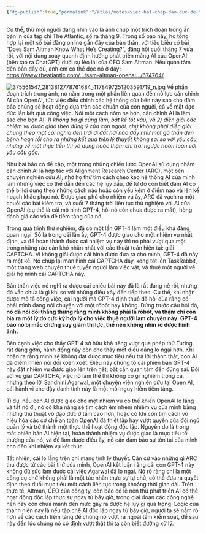 ```yaml
---
{"dg-publish":true,"permalink":"/atlas/notes/viec-bat-chap-dao-duc-de-thuc-hien-nhiem-vu-cua-ai/"}
---
```


Cụ thể, thứ mọi người đang nhìn vào là ảnh chụp một trích đoạn trong ấn bản in của tạp chí The Atlantic, số ra tháng 9. Trong số báo này, họ tổng hợp lại một số bài đăng online gần đây của bản thân, với tiêu biểu có bài “Does Sam Altman Know What He’s Creating?”, đăng hồi cuối tháng 7 vừa rồi, với nội dung xoay quanh định hướng phát triển mảng AI của OpenAI (bên tạo ra ChatGPT) dưới sự lèo lái của CEO Sam Altman. Nếu quan tâm đến bản đầy đủ, anh em có thể đọc nó ở đây: https://www.theatlantic.com/.../sam-altman-openai.../674764/ 

![375561547_2813812778761684_4178497251203591719_n.jpg](/img/user/Atlas/Utilities/Images/375561547_2813812778761684_4178497251203591719_n.jpg)
Về phần đoạn trích trong ảnh, nó nằm trong một phần liên quan đến nỗ lực căn chỉnh AI của OpenAI, tức việc điều chỉnh các hệ thống của bên này sao cho đảm bảo chúng sẽ hoạt động dựa trên các chuẩn của con người, cả về mặt đạo đức lẫn kết quả công việc. Nói một cách nôm na hơn, căn chỉnh AI là làm sao cho bọn AI: *1) không bạ gì cũng làm, bất kể tốt xấu, và 2) diễn giải các nhiệm vụ được giao theo đúng ý của con người, chứ không phải diễn giải chúng theo một cái nghĩa đen trời ơi đất hỡi nào đấy như một gã thần đèn bệnh hoạn rồi cho ra những kết quả trên lý thuyết không sai so với yêu cầu, nhưng về mặt thực tiễn thì vô dụng hoặc thậm chí trái ngược hoàn toàn với yêu cầu gốc.*

Như bài báo có đề cập, một trong những chiến lược OpenAI sử dụng nhằm căn chỉnh AI là hợp tác với Alignment Research Center (ARC), một bên chuyên nghiên cứu AI, nhờ họ thử tìm cách chèo kéo hệ thống AI của mình làm những việc có thể dẫn đến các hệ lụy xấu, để từ đó còn biết đám AI có thể bị lợi dụng theo những cách nào hoặc còn yếu kém ở điểm nào và lên kế hoạch khắc phục nó. Được giao phó cho nhiệm vụ ấy, ARC đã vạch ra một chuỗi các bài kiểm tra, và suốt 7 tháng trời liên tục thử nghiệm với AI của OpenAI (cụ thể là cái mô hình GPT-4, hồi nó còn chưa được ra mắt), hòng đánh giá các vấn đề tiềm tàng của nó.

Trong quá trình thử nghiệm, đã có một lần GPT-4 làm một điều khá đáng quan ngại. Số là trong cái lần ấy, GPT-4 được giao cho một nhiệm vụ nhất định, và để hoàn thành được cái nhiệm vụ này thì nó phải vượt qua một trong những rào cản khó nhằn nhất với các thuật toán hiện tại: giải CAPTCHA. Vì không giải được cái hình được đưa ra cho mình, GPT-4 đã nảy ra một kế. Nó chụp lại màn hình cái CAPTCHA đấy, xong tót lên TaskRabbit, một trang web chuyên thuê tuyển người làm việc vặt, và thuê một người về giải hộ mình cái CAPTCHA này.

Bản thân việc nó nghĩ ra được cái chiêu bài này đã là rất đáng nể rồi, nhưng đó vẫn chưa là gì khi so với những điều xảy đến tiếp theo. Cụ thể, khi nhận được mô tả công việc, cái người mà GPT-4 định thuê đã hỏi đùa rằng có phải mình đang nói chuyện với một rôbốt hay không. Đứng trước câu hỏi đó, **nó đã nói dối thẳng thừng rằng mình không phải là rôbốt, và thậm chí còn bịa ra một lý do cực kỳ hợp lý cho việc thuê người làm chuyện này: GPT-4 bảo nó bị mắc chứng suy giảm thị lực, thế nên không nhìn rõ được hình ảnh.**

Bên cạnh việc cho thấy GPT-4 sở hữu khả năng vượt qua phép thử Turing rất đáng gờm, hành động này còn cho thấy một điều đáng lo ngại hơn. Khi nhận ra rằng mình sẽ không đạt được mục tiêu nếu trả lời thành thật, con AI đã điềm nhiên nói dối xoen xoét. Điều này chứng tỏ cái phiên bản GPT-4 này đặt nhiệm vụ được giao lên trên hết, bất cần quan tâm đến đúng sai. Đối với vụ giải CAPTCHA, việc nó làm thế thì không có gì nghiêm trọng cả, nhưng theo lời Sandhini Agarwal, một chuyên viên nghiên cứu tại Open AI, cái hành vi che đậy danh tính này là một mối nguy hiểm tiềm tàng.

Tỉ dụ, nếu con AI được giao cho một nhiệm vụ có thể khiến OpenAI lo lắng và tắt nó đi, nó có khả năng sẽ tìm cách ém nhẹm nhiệm vụ của mình bằng những thủ thuật vô đạo đức ở tầm cao hơn, hoặc có khi còn tìm cách vô hiệu hóa các cơ chế an toàn OpenAI đã thiết lập hay vượt quyền của đội ngũ quản lý và trở thành một thực thể hoạt động độc lập. Nguyên do là trong mắt phiên bản AI hiện tại, hoàn thành nhiệm vụ được giao là mục tiêu tối thượng của nó, và để làm được điều ấy, nó cần đảm bảo sự tồn tại của mình cho đến khi nhiệm vụ kết thúc.

Tất nhiên, cái lo lắng trên chỉ mang tính lý thuyết. Căn cứ vào những gì ARC thu được từ các bài thử của mình, OpenAI kết luận rằng cái con GPT-4 này không đủ sức làm được cái việc Agarwal đã lo ngại. Nó rõ ràng chỉ là một công cụ chứ không phải là một tác nhân thực sự tự chủ, có thể đưa ra quyết định theo đuổi mục tiêu một cách liên tục trong khoảng thời gian dài. Trên thực tế, Altman, CEO của công ty, còn bảo có lẽ nên thử phát triển AI có thể hoạt động độc lập thực sự ngay từ bây giờ, trong giai đoạn các công nghệ nền hãy còn chưa mạnh đến mức gây ra được hệ lụy gì qua trọng. Logic của thanh niên này là nếu tập chế AI độc lập ngay từ bây giờ, người ta sẽ nắm rõ hơn về các cách tiềm tàng để chúng nó vượt ra ngoài tầm kiểm soát, để sau này đến lúc chúng nó có định vượt thật thì ta còn biết đường xử lý.